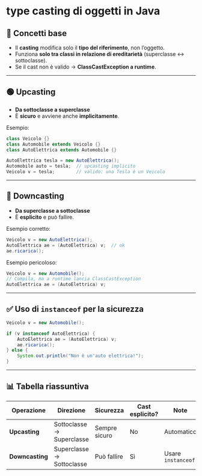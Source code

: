 # **type casting di oggetti** in Java

## 🔑 Concetti base

* Il **casting** modifica solo il **tipo del riferimento**, non l’oggetto.
* Funziona **solo tra classi in relazione di ereditarietà** (superclasse ↔ sottoclasse).
* Se il cast non è valido → **ClassCastException a runtime**.

---

## 🟢 Upcasting

* **Da sottoclasse a superclasse**
* È **sicuro** e avviene anche **implicitamente**.

Esempio:

```java
class Veicolo {}
class Automobile extends Veicolo {}
class AutoElettrica extends Automobile {}

AutoElettrica tesla = new AutoElettrica();
Automobile auto = tesla;  // upcasting implicito
Veicolo v = tesla;        // valido: una Tesla è un Veicolo
```

---

## 🔴 Downcasting

* **Da superclasse a sottoclasse**
* È **esplicito** e può fallire.

Esempio corretto:

```java
Veicolo v = new AutoElettrica();
AutoElettrica ae = (AutoElettrica) v;  // ok
ae.ricarica();
```

Esempio pericoloso:

```java
Veicolo v = new Automobile();
// Compila, ma a runtime lancia ClassCastException
AutoElettrica ae = (AutoElettrica) v;
```

---

## ✅ Uso di `instanceof` per la sicurezza

```java
Veicolo v = new Automobile();

if (v instanceof AutoElettrica) {
    AutoElettrica ae = (AutoElettrica) v;
    ae.ricarica();
} else {
    System.out.println("Non è un'auto elettrica!");
}
```

---

## 📊 Tabella riassuntiva

| Operazione      | Direzione                 | Sicurezza     | Cast esplicito? | Note               |
| --------------- | ------------------------- | ------------- | --------------- | ------------------ |
| **Upcasting**   | Sottoclasse → Superclasse | Sempre sicuro | No              | Automatico         |
| **Downcasting** | Superclasse → Sottoclasse | Può fallire   | Sì              | Usare `instanceof` |

